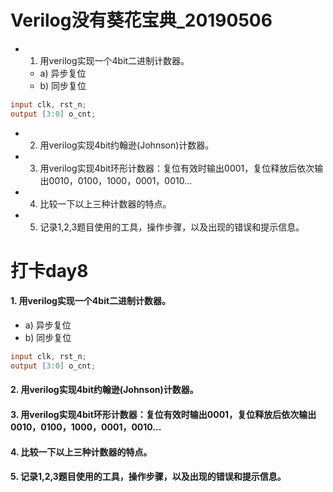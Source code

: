 # Verilog没有葵花宝典_20190506
- 1. 用verilog实现一个4bit二进制计数器。
  - a) 异步复位
  - b) 同步复位
~~~verilog
input clk, rst_n; 
output [3:0] o_cnt;
~~~
- 2. 用verilog实现4bit约翰逊(Johnson)计数器。
- 3. 用verilog实现4bit环形计数器：复位有效时输出0001，复位释放后依次输出0010，0100，1000，0001，0010...
- 4. 比较一下以上三种计数器的特点。
- 5. 记录1,2,3题目使用的工具，操作步骤，以及出现的错误和提示信息。

# 打卡day8
#### 1. 用verilog实现一个4bit二进制计数器。
  - a) 异步复位
  - b) 同步复位
~~~verilog
input clk, rst_n; 
output [3:0] o_cnt;
~~~

#### 2. 用verilog实现4bit约翰逊(Johnson)计数器。

#### 3. 用verilog实现4bit环形计数器：复位有效时输出0001，复位释放后依次输出0010，0100，1000，0001，0010...

#### 4. 比较一下以上三种计数器的特点。

#### 5. 记录1,2,3题目使用的工具，操作步骤，以及出现的错误和提示信息。
